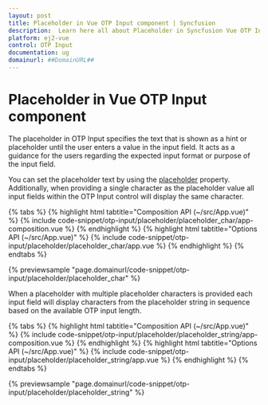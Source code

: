 ```yaml
---
layout: post
title: Placeholder in Vue OTP Input component | Syncfusion
description:  Learn here all about Placeholder in Syncfusion Vue OTP Input component of Syncfusion Essential JS 2 and more.
platform: ej2-vue
control: OTP Input
documentation: ug
domainurl: ##DomainURL##
---
```


# Placeholder in Vue OTP Input component

The placeholder in OTP Input specifies the text that is shown as a hint or placeholder until the user enters a value in the input field. It acts as a guidance for the users regarding the expected input format or purpose of the input field.

You can set the placeholder text by using the [placeholder](https://ej2.syncfusion.com/vue/documentation/api/otp-input#placeholder) property. Additionally, when providing a single character as the placeholder value all input fields within the OTP Input control will display the same character.

{% tabs %}
{% highlight html tabtitle="Composition API (~/src/App.vue)" %}
{% include code-snippet/otp-input/placeholder/placeholder_char/app-composition.vue %}
{% endhighlight %}
{% highlight html tabtitle="Options API (~/src/App.vue)" %}
{% include code-snippet/otp-input/placeholder/placeholder_char/app.vue %}
{% endhighlight %}
{% endtabs %}
        
{% previewsample "page.domainurl/code-snippet/otp-input/placeholder/placeholder_char" %}

When a placeholder with multiple placeholder characters is provided each input field will display characters from the placeholder string in sequence based on the available OTP input length.

{% tabs %}
{% highlight html tabtitle="Composition API (~/src/App.vue)" %}
{% include code-snippet/otp-input/placeholder/placeholder_string/app-composition.vue %}
{% endhighlight %}
{% highlight html tabtitle="Options API (~/src/App.vue)" %}
{% include code-snippet/otp-input/placeholder/placeholder_string/app.vue %}
{% endhighlight %}
{% endtabs %}
        
{% previewsample "page.domainurl/code-snippet/otp-input/placeholder/placeholder_string" %}